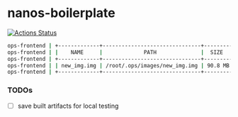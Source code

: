 nanos-boilerplate
=================
[![Actions Status](https://github.com/dirkarnez/nanos-boilerplate/workflows/docker-compose-actions-workflow/badge.svg)](https://github.com/dirkarnez/nanos-boilerplate/actions)

```bash
ops-frontend | +-------------+-------------------------------+---------+-----------+
ops-frontend | |    NAME     |             PATH              |  SIZE   | CREATEDAT |
ops-frontend | +-------------+-------------------------------+---------+-----------+
ops-frontend | | new_img.img | /root/.ops/images/new_img.img | 90.8 MB | now       |
ops-frontend | +-------------+-------------------------------+---------+-----------+
```

### TODOs
- [ ] save built artifacts for local testing
